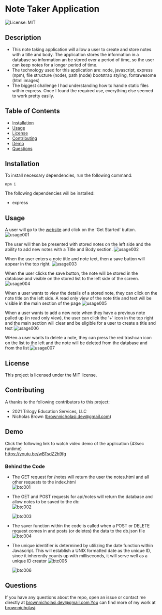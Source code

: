 # Note Taker Application

![License: MIT](https://img.shields.io/badge/License-MIT-green)

## Description

- This note taking application will allow a user to create and store notes with
  a title and body. The application stores the information in a database so
  information an be stored over a period of time, so the user can keep notes for
  a longer period of time.
- The technology used for this application are: node, javascript, express (npm),
  file structure (node), path (node) bootstrap styling, fontawesome (html
  images)
- The biggest challenge I had understanding how to handle static files within
  express. Once I found the required use, everything else seemed to work pretty
  easily.

## Table of Contents

- [Installation](#installation)
- [Usage](#usage)
- [License](#license)
- [Contributing](#contributing)
- [Demo](#demo)
- [Questions](#questions)

## Installation

To install necessary dependencies, run the following command:

```
npm i
```

The following dependencies will be installed:

- express

## Usage

A user will go to the
[website](https://brownnicholasj-note-taker.herokuapp.com/) and click on the
'Get Started' button. ![usage001](./public/assets/images/usage001.jpg)

The user will then be presented with stored notes on the left side and the
ability to add new notes with a Title and Body section.
![usage002](./public/assets/images/usage002.jpg)

When the user enters a note title and note text, then a save button will appear
in the top right. ![usage003](./public/assets/images/usage003.jpg)

When the user clicks the save button, the note will be stored in the database
and visible on the stored list to the left side of the screen.
![usage004](./public/assets/images/usage004.jpg)

When a user wants to view the details of a stored note, they can click on the
note title on the left side. A read only view of the note title and text will be
visible in the main section of the page
![usage005](./public/assets/images/usage005.jpg)

When a user wants to add a new note when they have a previous note pulled up (in
read only view), the user can click the '+' icon in the top right and the main
section will clear and be eligible for a user to create a title and text
![usage006](./public/assets/images/usage006.jpg)

WHen a user wants to delete a note, they can press the red trashcan icon on the
list to the left and the note will be deleted from the database and from the
list ![usage007](./public/assets/images/usage007.jpg)

## License

This project is licensed under the MIT license.

## Contributing

A thanks to the following contributors to this project:

- 2021 Trilogy Education Services, LLC
- Nicholas Brown (brownnicholasj.dev@gmail.com)

## Demo

Click the following link to watch video demo of the application (43sec
runtime)<br> https://youtu.be/wBTsdZ2h9fg

### Behind the Code

- The GET request for /notes will return the user the notes.html and all other
  requests to the index.html <br> ![btc001](./public/assets/images/btc001.jpg)

- The GET and POST requests for api/notes will return the database and allow
  notes to be saved to the db: <br> ![btc002](./public/assets/images/btc002.jpg)

  ![btc003](./public/assets/images/btc003.jpg)

- The saver function within the code is called when a POST or DELETE request
  comes in and posts (or deletes) the data to the db.json file
  ![btc004](./public/assets/images/btc004.jpg)

- The unique identifier is determined by utilizing the date function within
  Javascript. This will establish a UNIX formatted date as the unique ID, since
  it inherently counts up with milliseconds, it will serve well as a unique ID
  creator ![btc005](./public/assets/images/btc005.jpg)

  ![btc006](./public/assets/images/btc006.jpg)

## Questions

If you have any questions about the repo, open an issue or contact me directly
at brownnicholasj.dev@gmail.com.You can find more of my work at
[brownnicholasj](https://github.com/brownnicholasj/).

